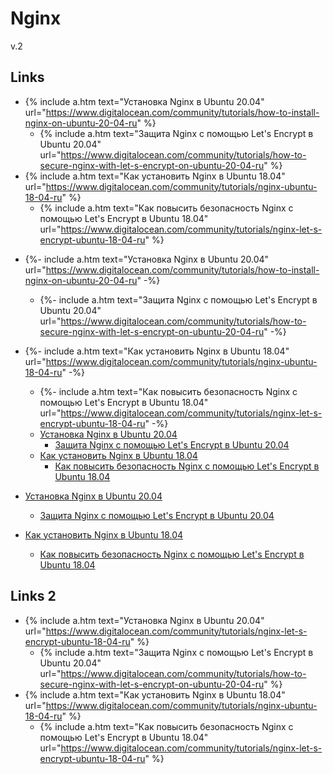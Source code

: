 # Nginx

v.2

## Links

  * {% include a.htm text="Установка Nginx в Ubuntu 20.04" url="https://www.digitalocean.com/community/tutorials/how-to-install-nginx-on-ubuntu-20-04-ru" %}
    * {% include a.htm text="Защита Nginx с помощью Let's Encrypt в Ubuntu 20.04" url="https://www.digitalocean.com/community/tutorials/how-to-secure-nginx-with-let-s-encrypt-on-ubuntu-20-04-ru" %}
  * {% include a.htm text="Как установить Nginx в Ubuntu 18.04" url="https://www.digitalocean.com/community/tutorials/nginx-ubuntu-18-04-ru" %}
    * {% include a.htm text="Как повысить безопасность Nginx с помощью Let's Encrypt в Ubuntu 18.04" url="https://www.digitalocean.com/community/tutorials/nginx-let-s-encrypt-ubuntu-18-04-ru" %}


- {%- include a.htm text="Установка Nginx в Ubuntu 20.04" url="https://www.digitalocean.com/community/tutorials/how-to-install-nginx-on-ubuntu-20-04-ru" -%}
  - {%- include a.htm text="Защита Nginx с помощью Let's Encrypt в Ubuntu 20.04" url="https://www.digitalocean.com/community/tutorials/how-to-secure-nginx-with-let-s-encrypt-on-ubuntu-20-04-ru" -%}
- {%- include a.htm text="Как установить Nginx в Ubuntu 18.04" url="https://www.digitalocean.com/community/tutorials/nginx-ubuntu-18-04-ru" -%}
  - {%- include a.htm text="Как повысить безопасность Nginx с помощью Let's Encrypt в Ubuntu 18.04" url="https://www.digitalocean.com/community/tutorials/nginx-let-s-encrypt-ubuntu-18-04-ru" -%}


  * [Установка Nginx в Ubuntu 20.04](https://www.digitalocean.com/community/tutorials/how-to-install-nginx-on-ubuntu-20-04-ru)
    * [Защита Nginx с помощью Let's Encrypt в Ubuntu 20.04](https://www.digitalocean.com/community/tutorials/how-to-secure-nginx-with-let-s-encrypt-on-ubuntu-20-04-ru)
  * [Как установить Nginx в Ubuntu 18.04](https://www.digitalocean.com/community/tutorials/nginx-ubuntu-18-04-ru)
    * [Как повысить безопасность Nginx с помощью Let's Encrypt в Ubuntu 18.04](https://www.digitalocean.com/community/tutorials/nginx-let-s-encrypt-ubuntu-18-04-ru)

- [Установка Nginx в Ubuntu 20.04](https://www.digitalocean.com/community/tutorials/how-to-install-nginx-on-ubuntu-20-04-ru)
  - [Защита Nginx с помощью Let's Encrypt в Ubuntu 20.04](https://www.digitalocean.com/community/tutorials/how-to-secure-nginx-with-let-s-encrypt-on-ubuntu-20-04-ru)
- [Как установить Nginx в Ubuntu 18.04](https://www.digitalocean.com/community/tutorials/nginx-ubuntu-18-04-ru)
  - [Как повысить безопасность Nginx с помощью Let's Encrypt в Ubuntu 18.04](https://www.digitalocean.com/community/tutorials/nginx-let-s-encrypt-ubuntu-18-04-ru)

## Links 2

  * {% include a.htm 
       text="Установка Nginx в Ubuntu 20.04"
       url="https://www.digitalocean.com/community/tutorials/nginx-let-s-encrypt-ubuntu-18-04-ru" %}
    * {% include a.htm
         text="Защита Nginx с помощью Let's Encrypt в Ubuntu 20.04"
         url="https://www.digitalocean.com/community/tutorials/how-to-secure-nginx-with-let-s-encrypt-on-ubuntu-20-04-ru" %}
  * {% include a.htm 
       text="Как установить Nginx в Ubuntu 18.04"
       url="https://www.digitalocean.com/community/tutorials/nginx-ubuntu-18-04-ru" %}
    * {% include a.htm
         text="Как повысить безопасность Nginx с помощью Let's Encrypt в Ubuntu 18.04"
         url="https://www.digitalocean.com/community/tutorials/nginx-let-s-encrypt-ubuntu-18-04-ru" %}
       
